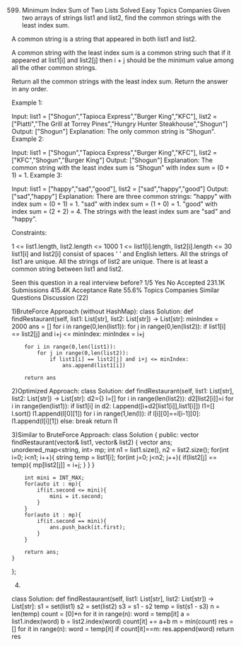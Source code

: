 599. Minimum Index Sum of Two Lists
Solved
Easy
Topics
Companies
Given two arrays of strings list1 and list2, find the common strings with the least index sum.

A common string is a string that appeared in both list1 and list2.

A common string with the least index sum is a common string such that if it appeared at list1[i] and list2[j] then i + j should be the minimum value among all the other common strings.

Return all the common strings with the least index sum. Return the answer in any order.

 

Example 1:

Input: list1 = ["Shogun","Tapioca Express","Burger King","KFC"], list2 = ["Piatti","The Grill at Torrey Pines","Hungry Hunter Steakhouse","Shogun"]
Output: ["Shogun"]
Explanation: The only common string is "Shogun".
Example 2:

Input: list1 = ["Shogun","Tapioca Express","Burger King","KFC"], list2 = ["KFC","Shogun","Burger King"]
Output: ["Shogun"]
Explanation: The common string with the least index sum is "Shogun" with index sum = (0 + 1) = 1.
Example 3:

Input: list1 = ["happy","sad","good"], list2 = ["sad","happy","good"]
Output: ["sad","happy"]
Explanation: There are three common strings:
"happy" with index sum = (0 + 1) = 1.
"sad" with index sum = (1 + 0) = 1.
"good" with index sum = (2 + 2) = 4.
The strings with the least index sum are "sad" and "happy".
 

Constraints:

1 <= list1.length, list2.length <= 1000
1 <= list1[i].length, list2[i].length <= 30
list1[i] and list2[i] consist of spaces ' ' and English letters.
All the strings of list1 are unique.
All the strings of list2 are unique.
There is at least a common string between list1 and list2.

Seen this question in a real interview before?
1/5
Yes
No
Accepted
231.1K
Submissions
415.4K
Acceptance Rate
55.6%
Topics
Companies
Similar Questions
Discussion (22)

1)BruteForce Approach (without HashMap):
class Solution:
    def findRestaurant(self, list1: List[str], list2: List[str]) -> List[str]:
        minIndex = 2000
        ans = []
        for i in range(0,len(list1)):
            for j in range(0,len(list2)):
                if list1[i] == list2[j] and i+j <= minIndex:
                    minIndex = i+j
        
        for i in range(0,len(list1)):
            for j in range(0,len(list2)):
                if list1[i] == list2[j] and i+j <= minIndex:
                    ans.append(list1[i])

        return ans

2)Optimized Approach:
class Solution:
    def findRestaurant(self, list1: List[str], list2: List[str]) -> List[str]:
        d2={}
        l=[]
        for i in range(len(list2)):
            d2[list2[i]]=i
        for i in range(len(list1)):
            if list1[i] in d2:
                l.append([i+d2[list1[i]],list1[i]])
        l1=[]
        l.sort()
        l1.append(l[0][1])
        for i in range(1,len(l)):
            if l[i][0]==l[i-1][0]:
                l1.append(l[i][1])
            else:
                break
        return l1

3)Similar to BruteForce Approach:
class Solution {
public:
    vector<string> findRestaurant(vector<string>& list1, vector<string>& list2) {
        vector<string> ans;
        unordered_map<string, int> mp;
        int n1 = list1.size(), n2 = list2.size();
        for(int i=0; i<n1; i++){
            string temp = list1[i];
            for(int j=0; j<n2; j++){
                if(list2[j] == temp){
                    mp[list2[j]] = i+j;
                }
            }
        }

        int mini = INT_MAX;
        for(auto it : mp){
            if(it.second <= mini){
                mini = it.second;
            }
        }
        for(auto it : mp){
            if(it.second == mini){
                ans.push_back(it.first);
            }
        }

        return ans;
    }
};

4)
class Solution:
    def findRestaurant(self, list1: List[str], list2: List[str]) -> List[str]:
        s1 = set(list1)
        s2 = set(list2)
        s3 = s1 - s2
        temp = list(s1 - s3)
        n = len(temp)
        count = [0]*n
        for it in range(n):
            word = temp[it]
            a = list1.index(word)
            b = list2.index(word)
            count[it] += a+b
        m = min(count)
        res = []
        for it in range(n):
            word = temp[it]
            if count[it]==m:
                res.append(word)
        return res